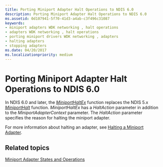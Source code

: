 ```yaml
---
title: Porting Miniport Adapter Halt Operations to NDIS 6.0
description: Porting Miniport Adapter Halt Operations to NDIS 6.0
ms.assetid: 0d107941-5f70-41d3-a4ab-c3f496c31087
keywords:
- miniport adapters WDK networking , halt operations
- adapters WDK networking , halt operations
- porting miniport drivers WDK networking , adapters
- halting adapters
- stopping adapters
ms.date: 04/20/2017
ms.localizationpriority: medium
---
```


# Porting Miniport Adapter Halt Operations to NDIS 6.0





In NDIS 6.0 and later, the [*MiniportHaltEx*](https://msdn.microsoft.com/library/windows/hardware/ff559388) function replaces the NDIS 5.x [*MiniportHalt*](https://msdn.microsoft.com/library/windows/hardware/ff549451) function. *MiniportHaltEx* has a *HaltAction* parameter in addition to the *MiniportAdapterContext* parameter. The *HaltAction* parameter specifies the reason for halting the miniport adapter.

For more information about halting an adapter, see [Halting a Miniport Adapter](halting-a-miniport-adapter.md).

## Related topics


[Miniport Adapter States and Operations](miniport-adapter-states-and-operations.md)

 

 






